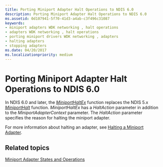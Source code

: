 ```yaml
---
title: Porting Miniport Adapter Halt Operations to NDIS 6.0
description: Porting Miniport Adapter Halt Operations to NDIS 6.0
ms.assetid: 0d107941-5f70-41d3-a4ab-c3f496c31087
keywords:
- miniport adapters WDK networking , halt operations
- adapters WDK networking , halt operations
- porting miniport drivers WDK networking , adapters
- halting adapters
- stopping adapters
ms.date: 04/20/2017
ms.localizationpriority: medium
---
```


# Porting Miniport Adapter Halt Operations to NDIS 6.0





In NDIS 6.0 and later, the [*MiniportHaltEx*](https://msdn.microsoft.com/library/windows/hardware/ff559388) function replaces the NDIS 5.x [*MiniportHalt*](https://msdn.microsoft.com/library/windows/hardware/ff549451) function. *MiniportHaltEx* has a *HaltAction* parameter in addition to the *MiniportAdapterContext* parameter. The *HaltAction* parameter specifies the reason for halting the miniport adapter.

For more information about halting an adapter, see [Halting a Miniport Adapter](halting-a-miniport-adapter.md).

## Related topics


[Miniport Adapter States and Operations](miniport-adapter-states-and-operations.md)

 

 






